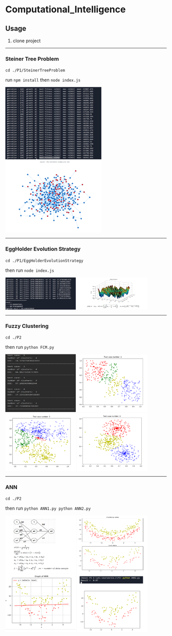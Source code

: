 # Computational_Intelligence


## Usage
  1. clone project
 <hr>
 
 ### Steiner Tree Problem 
 ``
  cd ./P1/SteinerTreeProblem
 ``
 
 run ``` npm install ```
 then ``` node index.js ```
 
  <p align="left">
    <img src="https://github.com/sajadsarlaki/Computational_Intelligence/blob/master/screen-shots/P1/Steiner/1.png"   width="300" height="225">
    <img src="https://github.com/sajadsarlaki/Computational_Intelligence/blob/master/screen-shots/P1/Steiner/2.png"   width="300" height="225">
   </p>
 <hr>
 
 ### EggHolder Evolution Strategy
 
 `
  cd ./P1/EggHolderEvolutionStrategy
 `
 
 then run ` node index.js `
  <p align="left">
    <img src="https://github.com/sajadsarlaki/Computational_Intelligence/blob/master/screen-shots/P1/EggHolder/1.png"  width="220" height="100">
    <img src="https://github.com/sajadsarlaki/Computational_Intelligence/blob/master/screen-shots/P1/EggHolder/2.png"  width="220" height="100">
   </p>
 <hr>
 
 ### Fuzzy Clustering
  `
  cd ./P2
 `
 
 then run
 `
  python FCM.py
 `
 
<p align="left">
    <img src="https://github.com/sajadsarlaki/Computational_Intelligence/blob/master/screen-shots/P2/FCM/1.png"   width="220" height="180">
    <img src="https://github.com/sajadsarlaki/Computational_Intelligence/blob/master/screen-shots/P2/FCM/2.png"   width="220" height="180">
    <img src="https://github.com/sajadsarlaki/Computational_Intelligence/blob/master/screen-shots/P2/FCM/3.png"   width="220" height="180">
    <img src="https://github.com/sajadsarlaki/Computational_Intelligence/blob/master/screen-shots/P2/FCM/4.png"   width="220" height="180">

   </p>

<hr>

 ### ANN
 `
  cd ./P2
 `
 
 then run
 `
  python ANN1.py
  python ANN2.py
 `
 <p align="left">
    <img src="https://github.com/sajadsarlaki/Computational_Intelligence/blob/master/screen-shots/P3/ANN/2.png"   width="220" height="180">
    <img src="https://github.com/sajadsarlaki/Computational_Intelligence/blob/master/screen-shots/P3/ANN/3.png"   width="220" height="180">
    <img src="https://github.com/sajadsarlaki/Computational_Intelligence/blob/master/screen-shots/P3/ANN/4.png"   width="220" height="180">
    <img src="https://github.com/sajadsarlaki/Computational_Intelligence/blob/master/screen-shots/P3/ANN/5.png"   width="220" height="180">

   </p>
 

